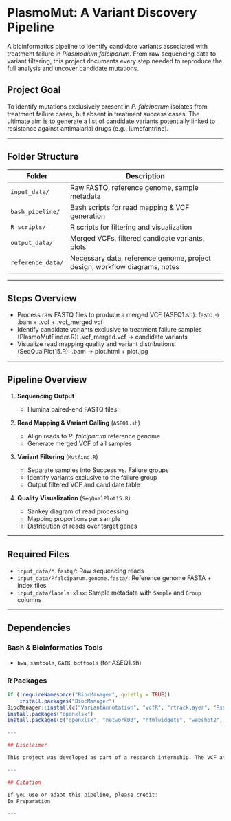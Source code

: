 # PlasmoMut: A Variant Discovery Pipeline
A bioinformatics pipeline to identify candidate variants associated with treatment failure in *Plasmodium falciparum*. From raw sequencing data to variant filtering, this project documents every step needed to reproduce the full analysis and uncover candidate mutations.

## Project Goal

To identify mutations exclusively present in *P. falciparum* isolates from treatment failure cases, but absent in treatment success cases. The ultimate aim is to generate a list of candidate variants potentially linked to resistance against antimalarial drugs (e.g., lumefantrine).

---

## Folder Structure

| Folder         | Description |
|----------------|-------------|
| `input_data/`  | Raw FASTQ, reference genome, sample metadata |
| `bash_pipeline/` | Bash scripts for read mapping & VCF generation |
| `R_scripts/`   | R scripts for filtering and visualization |
| `output_data/` | Merged VCFs, filtered candidate variants, plots |
| `reference_data/` | Necessary data, reference genome, project design, workflow diagrams, notes |

---

## Steps Overview

- Process raw FASTQ files to produce a merged VCF (ASEQ1.sh): fastq -> .bam + .vcf + .vcf_merged.vcf
- Identify candidate variants exclusive to treatment failure samples (PlasmoMutFinder.R): .vcf_merged.vcf -> candidate variants
- Visualize read mapping quality and variant distributions (SeqQualPlot15.R): .bam -> plot.html + plot.jpg

---

##  Pipeline Overview

1. **Sequencing Output**  
   - Illumina paired-end FASTQ files

2. **Read Mapping & Variant Calling** (`ASEQ1.sh`)  
   - Align reads to *P. falciparum* reference genome  
   - Generate merged VCF of all samples

3. **Variant Filtering** (`Mutfind.R`)  
   - Separate samples into Success vs. Failure groups  
   - Identify variants exclusive to the failure group  
   - Output filtered VCF and candidate table

4. **Quality Visualization** (`SeqQualPlot15.R`)  
   - Sankey diagram of read processing  
   - Mapping proportions per sample  
   - Distribution of reads over target genes

---

## Required Files

- `input_data/*.fastq/`: Raw sequencing reads  
- `input_data/Pfalciparum.genome.fasta/`: Reference genome FASTA + index files  
- `input_data/labels.xlsx`: Sample metadata with `Sample` and `Group` columns

---

##  Dependencies

### Bash & Bioinformatics Tools

- `bwa`, `samtools`, `GATK`, `bcftools` (for ASEQ1.sh)

### R Packages

```r
if (!requireNamespace("BiocManager", quietly = TRUE))
    install.packages("BiocManager")
BiocManager::install(c("VariantAnnotation", "vcfR", "rtracklayer", "Rsamtools", "GenomicAlignments"))
install.packages("openxlsx")
install.packages(c("openxlsx", "networkD3", "htmlwidgets", "webshot2", "tidyr", "tibble", "ggplot2", "dplyr", "SankeyDiagram", "stringr"))

---

## Disclaimer

This project was developed as part of a research internship. The VCF and metadata files were provided by the hosting laboratory. This pipeline is released for educational and reproducibility purposes, but does not include raw sequencing data due to privacy and size constraints.

---

## Citation

If you use or adapt this pipeline, please credit:
In Preparation

---
